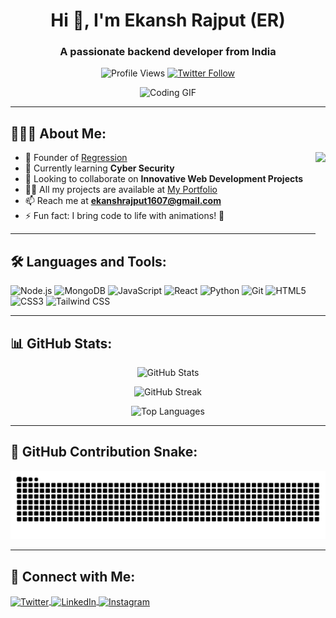 <h1 align="center">Hi 👋, I'm Ekansh Rajput (ER)</h1>
<h3 align="center">A passionate backend developer from India</h3>

<p align="center">
  <img src="https://komarev.com/ghpvc/?username=regression1607&label=Profile%20views&color=0e75b6&style=flat" alt="Profile Views" />
  <a href="https://twitter.com/ekanshrajput16" target="_blank">
    <img src="https://img.shields.io/twitter/follow/ekanshrajput16?logo=twitter&style=for-the-badge" alt="Twitter Follow" />
  </a>
</p>

<div align="center">
  <img src="https://media.giphy.com/media/v1.Y2lkPTc5MGI3NjExd204MDl1anljdDJyZTFpamJtbmtxc2pkMDZmYjBlMm5ocXhoYWJsNCZlcD12MV9pbnRlcm5hbF9naWZfYnlfaWQmY3Q9Zw/QHE5gWI0QjqF2/giphy.gif" alt="Coding GIF" width="400" />
</div>

---

## 👨🏻‍💻 About Me:

<img src="./thoughtworks-gif_dribbble.gif" height="250px" align="right" />

- 🔭 Founder of [Regression](https://nas.io/regression)  
- 🌱 Currently learning **Cyber Security**  
- 👯 Looking to collaborate on **Innovative Web Development Projects**  
- 👨‍💻 All my projects are available at [My Portfolio](https://ekanshrajput.netlify.app/)  
- 📫 Reach me at **ekanshrajput1607@gmail.com**  
- ⚡ Fun fact: I bring code to life with animations! 🎉

---

## 🛠️ Languages and Tools:

<p align="left">
  <img alt="Node.js" src="https://img.shields.io/badge/Node.js-43853d?style=for-the-badge&logo=node.js&logoColor=white" height="25px" />
  <img alt="MongoDB" src="https://img.shields.io/badge/MongoDB-4EA94B?style=for-the-badge&logo=mongodb&logoColor=white" height="25px" />
  <img alt="JavaScript" src="https://img.shields.io/badge/JavaScript-F7DF1E?style=for-the-badge&logo=javascript&logoColor=black" height="25px" />
  <img alt="React" src="https://img.shields.io/badge/React-20232A?style=for-the-badge&logo=react&logoColor=61DAFB" height="25px" />
  <img alt="Python" src="https://img.shields.io/badge/Python-14354C?style=for-the-badge&logo=python&logoColor=white" height="25px" />
  <img alt="Git" src="https://img.shields.io/badge/Git-F05032?style=for-the-badge&logo=git&logoColor=white" height="25px" />
  <img alt="HTML5" src="https://img.shields.io/badge/HTML5-E34F26?style=for-the-badge&logo=html5&logoColor=white" height="25px" />
  <img alt="CSS3" src="https://img.shields.io/badge/CSS3-1572B6?style=for-the-badge&logo=css3&logoColor=white" height="25px" />
  <img alt="Tailwind CSS" src="https://img.shields.io/badge/Tailwind_CSS-38B2AC?style=for-the-badge&logo=tailwind-css&logoColor=white" height="25px" />
</p>

---

## 📊 GitHub Stats:

<p align="center">
  <img src="https://github-readme-stats.vercel.app/api?username=regression1607&show_icons=true&locale=en" alt="GitHub Stats" />
</p>
<p align="center">
  <img src="https://github-readme-streak-stats.herokuapp.com/?user=regression1607" alt="GitHub Streak" />
</p>
<p align="center">
  <img src="https://github-readme-stats.vercel.app/api/top-langs?username=regression1607&show_icons=true&locale=en&layout=compact" alt="Top Languages" />
</p>

---

## 🐍 GitHub Contribution Snake:

<div align="center">
  <img src="https://github.com/regression1607/regression1607/blob/output/snake.svg" alt="GitHub Snake Animation" />
</div>

---

## 🔗 Connect with Me:

<p align="left">
  <a href="https://twitter.com/ekanshrajput16" target="blank">
    <img align="center" src="https://raw.githubusercontent.com/rahuldkjain/github-profile-readme-generator/master/src/images/icons/Social/twitter.svg" alt="Twitter" height="30" width="40" />
  </a>
  <a href="https://linkedin.com/in/ekansh-rajput" target="blank">
    <img align="center" src="https://raw.githubusercontent.com/rahuldkjain/github-profile-readme-generator/master/src/images/icons/Social/linked-in-alt.svg" alt="LinkedIn" height="30" width="40" />
  </a>
  <a href="https://instagram.com/ekansh.rajput1607" target="blank">
    <img align="center" src="https://raw.githubusercontent.com/rahuldkjain/github-profile-readme-generator/master/src/images/icons/Social/instagram.svg" alt="Instagram" height="30" width="40" />
  </a>
</p>

